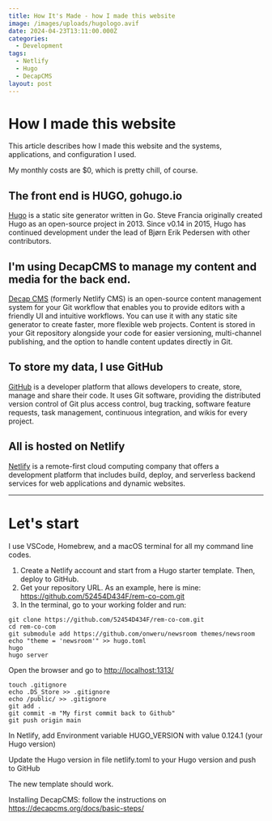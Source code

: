 ```yaml
---
title: How It's Made - how I made this website
image: /images/uploads/hugologo.avif
date: 2024-04-23T13:11:00.000Z
categories:
  - Development
tags:
  - Netlify
  - Hugo
  - DecapCMS
layout: post
---
```

# How I made this website

This article describes how I made this website and the systems, applications, and configuration I used.

My monthly costs are $0, which is pretty chill, of course.

## The front end is HUGO, gohugo.io

[Hugo](https://gohugo.io/documentation/) is a static site generator written in Go. Steve Francia originally created Hugo as an open-source project in 2013. Since v0.14 in 2015, Hugo has continued development under the lead of Bjørn Erik Pedersen with other contributors.

## I'm using DecapCMS to manage my content and media for the back end.

[Decap CMS](https://decapcms.org/docs/intro/) (formerly Netlify CMS) is an open-source content management system for your Git workflow that enables you to provide editors with a friendly UI and intuitive workflows. You can use it with any static site generator to create faster, more flexible web projects. Content is stored in your Git repository alongside your code for easier versioning, multi-channel publishing, and the option to handle content updates directly in Git.

## To store my data, I use GitHub

[GitHub](https://docs.github.com/) is a developer platform that allows developers to create, store, manage and share their code. It uses Git software, providing the distributed version control of Git plus access control, bug tracking, software feature requests, task management, continuous integration, and wikis for every project.

## All is hosted on Netlify

[Netlify](https://docs.netlify.com/) is a remote-first cloud computing company that offers a development platform that includes build, deploy, and serverless backend services for web applications and dynamic websites.

---

# Let's start

I use VSCode, Homebrew, and a macOS terminal for all my command line codes.  

1. Create a Netlify account and start from a Hugo starter template. Then, deploy to GitHub.
2. Get your repository URL. As an example, here is mine: <https://github.com/52454D434F/rem-co-com.git>
3. In the terminal, go to your working folder and run:

```
git clone https://github.com/52454D434F/rem-co-com.git
cd rem-co-com
git submodule add https://github.com/onweru/newsroom themes/newsroom
echo "theme = 'newsroom'" >> hugo.toml
hugo
hugo server
```

Open the browser and go to <http://localhost:1313/>

```
touch .gitignore
echo .DS_Store >> .gitignore
echo /public/ >> .gitignore
git add .
git commit -m "My first commit back to Github"
git push origin main
```

In Netlify, add Environment variable HUGO_VERSION with value 0.124.1 (your Hugo version)

Update the Hugo version in file netlify.toml to your Hugo version and push to GitHub

The new template should work.

Installing DecapCMS: follow the instructions on <https://decapcms.org/docs/basic-steps/>
